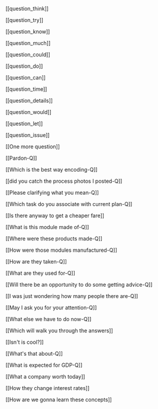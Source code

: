 
[[question_think]]

[[question_try]]

[[question_know]]

[[question_much]]

[[question_could]]

[[question_do]]

[[question_can]]

[[question_time]]

[[question_details]]

[[question_would]]


[[question_let]]


[[question_issue]]


[[One more question]]

[[Pardon-Q]]


[[Which is the best way encoding-Q]]

[[did you catch the process photos I posted-Q]]


[[Please clarifying what you mean-Q]]


[[Which task do you associate with current plan-Q]]

[[Is there anyway to get a cheaper fare]]

[[What is this module made of-Q]]

[[Where were these products made-Q]]

[[How were those modules manufactured-Q]]

[[How are they taken-Q]]

[[What are they used for-Q]]


[[Will there be an opportunity to do some getting advice-Q]]

[[I was just wondering how many people there are-Q]]

[[May I ask you for your attention-Q]]

[[What else we have to do now-Q]]

[[Which will walk you through the answers]]

[[Isn't is cool?]]

[[What's that about-Q]]

[[What is expected for GDP-Q]]

[[What a company worth today]]

[[How they change interest rates]]

[[How are we gonna learn these concepts]]
